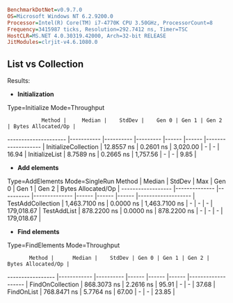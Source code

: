 


```ini

BenchmarkDotNet=v0.9.7.0
OS=Microsoft Windows NT 6.2.9200.0
Processor=Intel(R) Core(TM) i7-4770K CPU 3.50GHz, ProcessorCount=8
Frequency=3415987 ticks, Resolution=292.7412 ns, Timer=TSC
HostCLR=MS.NET 4.0.30319.42000, Arch=32-bit RELEASE
JitModules=clrjit-v4.6.1080.0

```

## List vs Collection

Results:

* **Initialization**
  
 Type=Initialize  Mode=Throughput  

               Method |     Median |    StdDev |    Gen 0 | Gen 1 | Gen 2 | Bytes Allocated/Op |
--------------------- |----------- |---------- |--------- |------ |------ |------------------- |
 InitializeCollection | 12.8557 ns | 0.2601 ns | 3,020.00 |     - |     - |              16.94 |
       InitializeList |  8.7589 ns | 0.2665 ns | 1,757.56 |     - |     - |               9.85 |

* **Add elements**  

Type=AddElements  Mode=SingleRun
            Method |        Median |    StdDev |           Max | Gen 0 | Gen 1 | Gen 2 | Bytes Allocated/Op |
------------------ |-------------- |---------- |-------------- |------ |------ |------ |------------------- |
 TestAddCollection | 1,463.7100 ns | 0.0000 ns | 1,463.7100 ns |     - |     - |     - |         179,018.67 |
       TestAddList |   878.2200 ns | 0.0000 ns |   878.2200 ns |     - |     - |     - |         179,018.67 |
	   
* **Find elements**  

Type=FindElements  Mode=Throughput  

           Method |      Median |    StdDev | Gen 0 | Gen 1 | Gen 2 | Bytes Allocated/Op |
----------------- |------------ |---------- |------ |------ |------ |------------------- |
 FindOnCollection | 868.3073 ns | 2.2616 ns | 95.91 |     - |     - |              37.68 |
       FindOnList | 768.8471 ns | 5.7764 ns | 67.00 |     - |     - |              23.85 |


